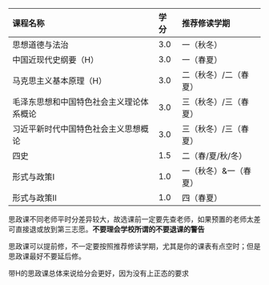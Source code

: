 | 课程名称 | 学分 | 推荐修读学期 | 
|:----|:----|:----|
|思想道德与法治|3.0|一（秋冬）|
|中国近现代史纲要（H）|3.0|一（春夏）|
|马克思主义基本原理（H）|3.0|二（秋冬）/二（春夏）|
|毛泽东思想和中国特色社会主义理论体系概论|3.0|三（秋冬）/三（春夏）|
|习近平新时代中国特色社会主义思想概论|3.0|三（秋冬）/三（春夏）|
|四史|1.5|二（春/夏/秋/冬）|
|形式与政策I|1.0|一（秋冬）&一（春夏）|
|形式与政策II|1.0|四（春夏）|

思政课不同老师平时分差异较大，故选课前一定要先查老师，如果预置的老师太差可直接退或放到第三志愿。**不要理会学校所谓的不要退课的警告**

思政课可以提前修，不一定要按照推荐修读学期，尤其是你的课表有点空时；但是思政课最好不要延后修。

带H的思政课总体来说给分会更好，因为没有上正态的要求
